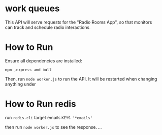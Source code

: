 # work queues

This API will serve requests for the "Radio Rooms App", so that monitors can
track and schedule radio interactions.

# How to Run 

Ensure all dependencies are installed:

```
npm ,express and bull
```

Then, run `node worker.js` to run the API. It will be restarted when changing anything under 


# How to Run redis 
 
run `redis-cli`
target emails `KEYS '*emails' `

then run `node worker.js` to see the response.
...